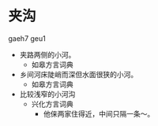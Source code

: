 



# 夹沟
gaeh7 geu1
+ 夹路两侧的小河。
  * 如皋方言词典
+ 乡间河床陡峭而深但水面很狭的小河。
  * 如皋方言词典
+ 比较浅窄的小河沟
  * 兴化方言词典
    - 他俫两家住得近，中间只隔一条～。
